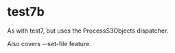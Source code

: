 # test7b

As with test7, but uses the ProcessS3Objects dispatcher.

Also covers --set-file feature.

